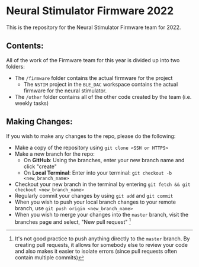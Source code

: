 # Neural Stimulator Firmware 2022

This is the repository for the Neural Stimulator Firmware team for 2022.

## Contents:

All of the work of the Firmware team for this year is divided up into two folders:
* The `/firmware` folder contains the actual firmware for the project
  * The `NSTIM` project in the `BLE_DAC` workspace contains the actual firmware for the neural stimulator.
* The `/other` folder contains all of the other code created by the team (i.e. weekly tasks)

## Making Changes:

If you wish to make any changes to the repo, please do the following: 
* Make a copy of the repository using `git clone <SSH or HTTPS>`
* Make a new branch for the repo:
  * On **GitHub**: Using the branches, enter your new branch name and click "create"
  * On **Local Terminal**: Enter into your terminal: `git checkout -b <new_branch_name>`
* Checkout your new branch in the terminal by entering `git fetch && git checkout <new_branch_name>`
* Regularly commit your changes by using `git add` and `git commit`
* When you wish to push your local branch changes to your remote branch, use `git push origin <new_branch_name>` 
* When you wish to merge your changes into the `master` branch, visit the branches page and select, "New pull request" [^1]

[^1]: It's not good practice to push anything directly to the `master` branch. By creating pull requests, it allows for somebody else to review your code and also makes it easier to isolate errors (since pull requests often contain multiple commits) 
